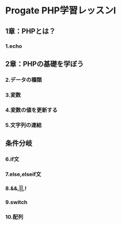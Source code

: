 # Progate PHP学習レッスンⅠ

## 1章：PHPとは？
### 1.echo

## 2章：PHPの基礎を学ぼう
### 2.データの種類
### 3.変数
### 4.変数の値を更新する
### 5.文字列の連結

## 条件分岐
### 6.if文
### 7.else,elseif文
### 8.&&,||,!
### 9.switch
### 10.配列